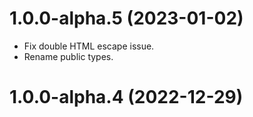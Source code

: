 # 1.0.0-alpha.5 (2023-01-02)

- Fix double HTML escape issue.
- Rename public types.

# 1.0.0-alpha.4 (2022-12-29)



